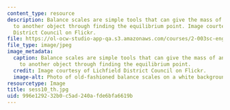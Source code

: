 ```yaml
---
content_type: resource
description: Balance scales are simple tools that can give the mass of an object relative
  to another object through finding the equilibrium point. Image courtesy of Lichfield
  District Council on Flickr.
file: https://ol-ocw-studio-app-qa.s3.amazonaws.com/courses/2-003sc-engineering-dynamics-fall-2011/996e129232b0c5ad240afde6bfa6619b_sess10_th.jpg
file_type: image/jpeg
image_metadata:
  caption: Balance scales are simple tools that can give the mass of an object relative
    to another object through finding the equilibrium point.
  credit: Image courtesy of Lichfield District Council on Flickr.
  image-alt: Photo of old-fashioned balance scales on a white background.
resourcetype: Image
title: sess10_th.jpg
uid: 996e1292-32b0-c5ad-240a-fde6bfa6619b
---
```

